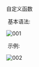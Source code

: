 自定义函数

​	基本语法:

![001](D:\Linux_Notes\Linux大数据定制(shell编程)\shell系统函数和自定义函数\shell自定义函数\001.png)

​	示例:

![002](D:\Linux_Notes\Linux大数据定制(shell编程)\shell系统函数和自定义函数\shell自定义函数\002.png)